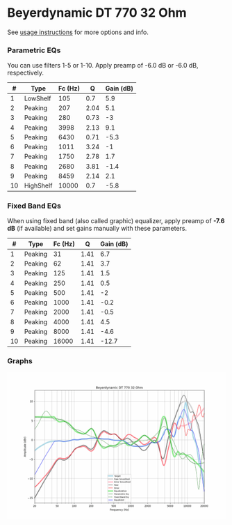 # Beyerdynamic DT 770 32 Ohm
See [usage instructions](https://github.com/jaakkopasanen/AutoEq#usage) for more options and info.

### Parametric EQs
You can use filters 1-5 or 1-10. Apply preamp of -6.0 dB or -6.0 dB, respectively.

|   # | Type      |   Fc (Hz) |    Q |   Gain (dB) |
|-----|-----------|-----------|------|-------------|
|   1 | LowShelf  |       105 | 0.7  |         5.9 |
|   2 | Peaking   |       207 | 2.04 |         5.1 |
|   3 | Peaking   |       280 | 0.73 |        -3   |
|   4 | Peaking   |      3998 | 2.13 |         9.1 |
|   5 | Peaking   |      6430 | 0.71 |        -5.3 |
|   6 | Peaking   |      1011 | 3.24 |        -1   |
|   7 | Peaking   |      1750 | 2.78 |         1.7 |
|   8 | Peaking   |      2680 | 3.81 |        -1.4 |
|   9 | Peaking   |      8459 | 2.14 |         2.1 |
|  10 | HighShelf |     10000 | 0.7  |        -5.8 |

### Fixed Band EQs
When using fixed band (also called graphic) equalizer, apply preamp of **-7.6 dB** (if available) and set gains manually with these parameters.

|   # | Type    |   Fc (Hz) |    Q |   Gain (dB) |
|-----|---------|-----------|------|-------------|
|   1 | Peaking |        31 | 1.41 |         6.7 |
|   2 | Peaking |        62 | 1.41 |         3.7 |
|   3 | Peaking |       125 | 1.41 |         1.5 |
|   4 | Peaking |       250 | 1.41 |         0.5 |
|   5 | Peaking |       500 | 1.41 |        -2   |
|   6 | Peaking |      1000 | 1.41 |        -0.2 |
|   7 | Peaking |      2000 | 1.41 |        -0.5 |
|   8 | Peaking |      4000 | 1.41 |         4.5 |
|   9 | Peaking |      8000 | 1.41 |        -4.6 |
|  10 | Peaking |     16000 | 1.41 |       -12.7 |

### Graphs
![](./Beyerdynamic%20DT%20770%2032%20Ohm.png)
